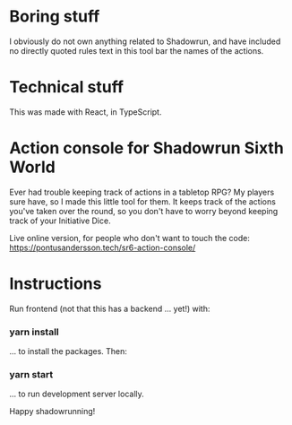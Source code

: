 # Boring stuff
I obviously do not own anything related to Shadowrun, and have included no directly quoted rules text in this tool bar the names of the actions.

# Technical stuff
This was made with React, in TypeScript.

# Action console for Shadowrun Sixth World

Ever had trouble keeping track of actions in a tabletop RPG? My players sure have, so I made this little tool for them. It keeps track of the actions you've taken over the round, so you don't have to worry beyond keeping track of your Initiative Dice.

Live online version, for people who don't want to touch the code: https://pontusandersson.tech/sr6-action-console/

# Instructions
Run frontend (not that this has a backend ... yet!) with:

### yarn install

... to install the packages. Then:

### yarn start

... to run development server locally.

Happy shadowrunning!
